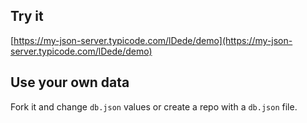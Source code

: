 ## Try it

[https://my-json-server.typicode.com/lDede/demo](https://my-json-server.typicode.com/lDede/demo)

## Use your own data

Fork it and change `db.json` values or create a repo with a `db.json` file.
